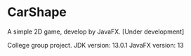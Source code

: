 # CarShape
A simple 2D game, develop by JavaFX. [Under development]

College group project.
JDK version: 13.0.1
JavaFX version: 13
